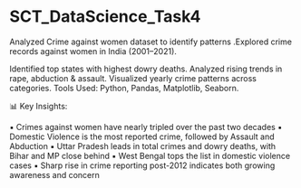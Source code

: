 # SCT_DataScience_Task4
Analyzed Crime against women dataset to identify patterns .Explored crime records against women in India (2001–2021).

 Identified top states with highest dowry deaths.
 Analyzed rising trends in rape, abduction & assault.
 Visualized yearly crime patterns across categories.
 Tools Used: Python, Pandas, Matplotlib, Seaborn.

📊 Key Insights:

 ▪ Crimes against women have nearly tripled over the past two decades
 ▪ Domestic Violence is the most reported crime, followed by Assault and Abduction
 ▪ Uttar Pradesh leads in total crimes and dowry deaths, with Bihar and MP close behind
 ▪ West Bengal tops the list in domestic violence cases
 ▪ Sharp rise in crime reporting post-2012 indicates both growing awareness and concern
